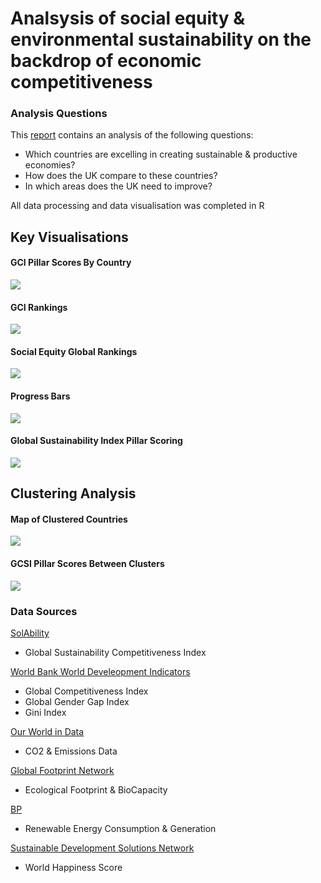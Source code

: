 # Analsysis of social equity & environmental sustainability on the backdrop of economic competitiveness

### Analysis Questions
This [report]( ) contains an analysis of the following questions:

* Which countries are excelling in creating sustainable & productive economies?
* How does the UK compare to these countries?
* In which areas does the UK need to improve?

All data processing and data visualisation was completed in R

## Key Visualisations

#### GCI Pillar Scores By Country
![](plot_images/gci_heatmap.png) 

#### GCI Rankings 
![](plot_images/gci_rankings.png)

#### Social Equity Global Rankings
![](plot_images/social_equity_lollipop.png)

#### Progress Bars 
![](plot_images/uk_ggi.png)


#### Global Sustainability Index Pillar Scoring
![](plot_images/gsci_pillars/GBR.png)

## Clustering Analysis

#### Map of Clustered Countries 
![](plot_images/cluster_map.png)

#### GCSI Pillar Scores Between Clusters
![](plot_images/cluster_ridge.png)


### Data Sources

[SolAbility](https://solability.com/the-global-sustainable-competitiveness-index/the-index)
<br>
 - Global Sustainability Competitiveness Index

[World Bank World Develeopment Indicators](https://databank.worldbank.org/source/world-development-indicators)
<br>
 - Global Competitiveness Index   
 - Global Gender Gap Index  
 - Gini Index 

[Our World in Data](https://ourworldindata.org/co2-and-other-greenhouse-gas-emissions)  
 - CO2 & Emissions Data  

[Global Footprint Network](https://data.footprintnetwork.org/)  
 - Ecological Footprint & BioCapacity

[BP](https://www.bp.com/en/global/corporate/energy-economics/statistical-review-of-world-energy/downloads.html)  
 - Renewable Energy Consumption & Generation

[Sustainable Development Solutions Network](https://www.kaggle.com/unsdsn/world-happiness)  
 - World Happiness Score

